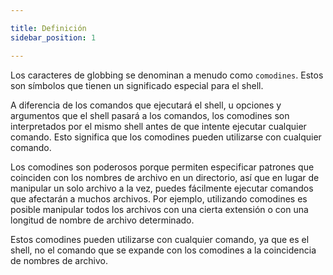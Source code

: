 ```yaml
---

title: Definición
sidebar_position: 1

---
```


Los caracteres de globbing se denominan a menudo como `comodines`. Estos son símbolos que tienen un significado especial para el shell.

A diferencia de los comandos que ejecutará el shell, u opciones y argumentos que el shell pasará a los comandos, los comodines son interpretados por el mismo shell antes de que intente ejecutar cualquier comando. Esto significa que los comodines pueden utilizarse con cualquier comando.

Los comodines son poderosos porque permiten especificar patrones que coinciden con los nombres de archivo en un directorio, así que en lugar de manipular un solo archivo a la vez, puedes fácilmente ejecutar comandos que afectarán a muchos archivos. Por ejemplo, utilizando comodines es posible manipular todos los archivos con una cierta extensión o con una longitud de nombre de archivo determinado.

Estos comodines pueden utilizarse con cualquier comando, ya que es el shell, no el comando que se expande con los comodines a la coincidencia de nombres de archivo.